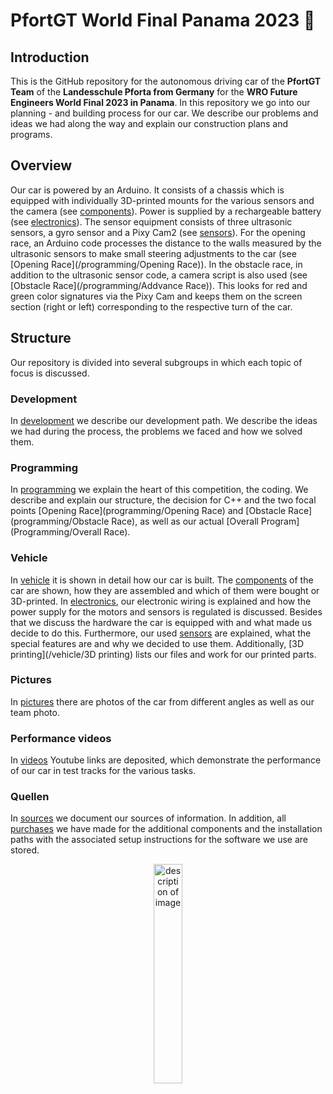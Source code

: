 # PfortGT World Final Panama 2023 🤖

## Introduction
This is the GitHub repository for the autonomous driving car of the **PfortGT Team** of the **Landesschule Pforta from Germany** for the **WRO Future Engineers World Final 2023 in Panama**.
In this repository we go into our planning - and building process for our car. We describe our problems and ideas we had along the way and explain our construction plans and programs.
## Overview
Our car is powered by an Arduino. It consists of a chassis which is equipped with individually 3D-printed mounts for the various sensors and the camera (see [components](/vehicle/components)). Power is supplied by a rechargeable battery (see [electronics](/vehicle/electronics)). The sensor equipment consists of three ultrasonic sensors, a gyro sensor and a Pixy Cam2 (see [sensors](/vehicle/sensors)). For the opening race, an Arduino code processes the distance to the walls measured by the ultrasonic sensors to make small steering adjustments to the car (see [Opening Race](/programming/Opening Race)). In the obstacle race, in addition to the ultrasonic sensor code, a camera script is also used (see [Obstacle Race](/programming/Addvance Race)). This looks for red and green color signatures via the Pixy Cam and keeps them on the screen section (right or left) corresponding to the respective turn of the car.
## Structure
Our repository is divided into several subgroups in which each topic of focus is discussed.
### Development
In [development](/development) we describe our development path. We describe the ideas we had during the process, the problems we faced and how we solved them.
### Programming
In [programming](/programming) we explain the heart of this competition, the coding. We describe and explain our structure, the decision for C++ and the two focal points [Opening Race](programming/Opening Race) and [Obstacle Race](programming/Obstacle Race), as well as our actual [Overall Program](Programming/Overall Race).
### Vehicle
In [vehicle](/vehicle/) it is shown in detail how our car is built. The [components](/vehicle/components) of the car are shown, how they are assembled and which of them were bought or 3D-printed. In [electronics](/vehicle/electronics), our electronic wiring is explained and how the power supply for the motors and sensors is regulated is discussed. Besides that we discuss the hardware the car is equipped with and what made us decide to do this. Furthermore, our used [sensors](/vehicle/sensors) 
are explained, what the special features are and why we decided to use them. Additionally, [3D printing](/vehicle/3D printing) lists our files and work for our printed parts.
### Pictures
In [pictures](/pictures) there are photos of the car from different angles as well as our team photo. 
### Performance videos
In [videos](/videos) Youtube links are deposited, which demonstrate the performance of our car in test tracks for the various tasks.
### Quellen
In [sources](/sources) we document our sources of information. In addition, all [purchases](/sources/purchases) we have made for the additional components and the installation paths with the associated setup instructions for the software we use are stored.

<p align="center">
<img src="Videos_und_Fotos/Fotos/Logo2.png" alt="description of image" width="30%" height="30%" style="display:block; margin:auto">
</p>
